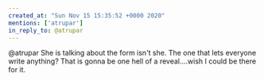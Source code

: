 ```yaml
---
created_at: "Sun Nov 15 15:35:52 +0000 2020"
mentions: ['atrupar']
in_reply_to: @atrupar
---
```


@atrupar She is talking about the form isn't she. The one that lets everyone write anything? That is gonna be one hell of a reveal....wish I could be there for it.